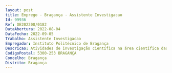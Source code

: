 ```yaml
--- 
layout: post
title: Emprego - Bragança - Assistente Investigacao
Id: 99936
Ref: OE202208/0182
DataAbertura: 2022-08-04
DataFecho: 2022-09-05
Trabalho: Assistente Investigacao
Empregador: Instituto Politécnico de Bragança
Descricao: Atividades de investigação científica na área científica das Ciências da Educação.
CodigoPostal: 5300-253 BRAGANÇA
Concelho: Bragança
Distrito: Bragança
--- 
```

